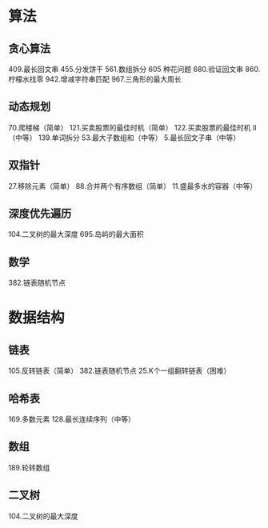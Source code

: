 # 算法

  ## 贪心算法
  409.最长回文串
  455.分发饼干
  561.数组拆分
  605 种花问题
  680.验证回文串
  860.柠檬水找零
  942.增减字符串匹配
  967.三角形的最大周长

  ## 动态规划
  70.爬楼梯（简单）
  121.买卖股票的最佳时机（简单）
  122.买卖股票的最佳时机 II（中等）
  139.单词拆分
  53.最大子数组和（中等）
  5.最长回文子串（中等）

  ## 双指针
  27.移除元素（简单）
  88.合并两个有序数组（简单）
  11.盛最多水的容器（中等）

  ## 深度优先遍历
  104.二叉树的最大深度
  695.岛屿的最大面积

  ## 数学
  382.链表随机节点

# 数据结构

  ## 链表
  105.反转链表（简单）
  382.链表随机节点
  25.K个一组翻转链表（困难）

  ## 哈希表
  169.多数元素
  128.最长连续序列（中等）

  ## 数组
  189.轮转数组

  ## 二叉树
  104.二叉树的最大深度